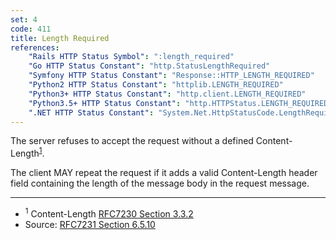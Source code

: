 ```yaml
---
set: 4
code: 411
title: Length Required
references:
    "Rails HTTP Status Symbol": ":length_required"
    "Go HTTP Status Constant": "http.StatusLengthRequired"
    "Symfony HTTP Status Constant": "Response::HTTP_LENGTH_REQUIRED"
    "Python2 HTTP Status Constant": "httplib.LENGTH_REQUIRED"
    "Python3+ HTTP Status Constant": "http.client.LENGTH_REQUIRED"
    "Python3.5+ HTTP Status Constant": "http.HTTPStatus.LENGTH_REQUIRED"
    ".NET HTTP Status Constant": "System.Net.HttpStatusCode.LengthRequired"
---
```


The server refuses to accept the request without a defined Content-Length<sup>[1](#ref-1)</sup>.

The client MAY repeat the request if it adds a valid Content-Length header field containing the length of the message body in the request message.

---

* <span id="ref-1"><sup>1</sup> Content-Length [RFC7230 Section 3.3.2][2]</span>
* Source: [RFC7231 Section 6.5.10][1]

[1]: <http://tools.ietf.org/html/rfc7231#section-6.5.10>
[2]: <http://tools.ietf.org/html/rfc7230#section-3.3.2>

